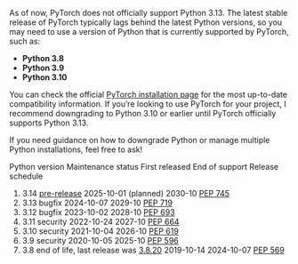 As of now, PyTorch does not officially support Python 3.13. The latest stable release of PyTorch typically lags behind the latest Python versions, so you may need to use a version of Python that is currently supported by PyTorch, such as:

- **Python 3.8**
- **Python 3.9**
- **Python 3.10**

You can check the official [PyTorch installation page](https://pytorch.org/get-started/locally/) for the most up-to-date compatibility information. If you’re looking to use PyTorch for your project, I recommend downgrading to Python 3.10 or earlier until PyTorch officially supports Python 3.13. 

If you need guidance on how to downgrade Python or manage multiple Python installations, feel free to ask!


<div class="list-row-headings">
    <span class="release-version">Python version</span>
    <span class="release-status">Maintenance status</span>
    <span class="release-start">First released</span>
    <span class="release-end">End of support</span>
    <span class="release-pep">Release schedule</span>
</div>
<ol class="list-row-container menu">
    <li>
        <span class="release-version">3.14</span>
        <span class="release-status"><a href="https://www.python.org/download/pre-releases/">pre-release</a></span>
        <span class="release-start">2025-10-01 (planned)</span>
        <span class="release-end">2030-10</span>
        <span class="release-pep"><a href="https://peps.python.org/pep-0745/">PEP 745</a></span>
    </li>
    <li>
        <span class="release-version">3.13</span>
        <span class="release-status">bugfix</span>
        <span class="release-start">2024-10-07</span>
        <span class="release-end">2029-10</span>
        <span class="release-pep"><a href="https://peps.python.org/pep-0719/">PEP 719</a></span>
    </li>
    <li>
        <span class="release-version">3.12</span>
        <span class="release-status">bugfix</span>
        <span class="release-start">2023-10-02</span>
        <span class="release-end">2028-10</span>
        <span class="release-pep"><a href="https://www.python.org/dev/peps/pep-0693">PEP 693</a></span>
    </li>
    <li>
        <span class="release-version">3.11</span>
        <span class="release-status">security</span>
        <span class="release-start">2022-10-24</span>
        <span class="release-end">2027-10</span>
        <span class="release-pep"><a href="https://www.python.org/dev/peps/pep-0664">PEP 664</a></span>
    </li>
    <li>
        <span class="release-version">3.10</span>
        <span class="release-status">security</span>
        <span class="release-start">2021-10-04</span>
        <span class="release-end">2026-10</span>
        <span class="release-pep"><a href="https://www.python.org/dev/peps/pep-0619">PEP 619</a></span>
    </li>
    <li>
        <span class="release-version">3.9</span>
        <span class="release-status">security</span>
        <span class="release-start">2020-10-05</span>
        <span class="release-end">2025-10</span>
        <span class="release-pep"><a href="https://www.python.org/dev/peps/pep-0596">PEP 596</a></span>
    </li>
    <li>
        <span class="release-version">3.8</span>
        <span class="release-status">end of life, last release was <a href="https://www.python.org/downloads/release/python-3820/">3.8.20</a></span>
        <span class="release-start">2019-10-14</span>
        <span class="release-end">2024-10-07</span>
        <span class="release-pep"><a href="https://www.python.org/dev/peps/pep-0569">PEP 569</a></span>
    </li>
</ol>
